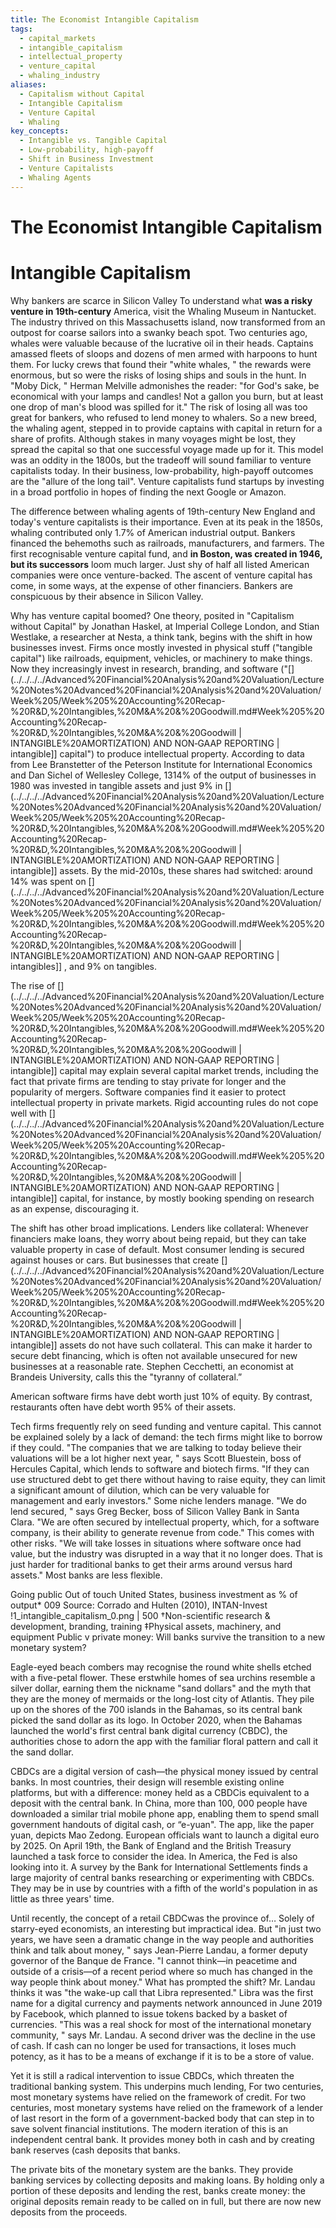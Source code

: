```yaml
---
title: The Economist Intangible Capitalism
tags:
  - capital_markets
  - intangible_capitalism
  - intellectual_property
  - venture_capital
  - whaling_industry
aliases:
  - Capitalism without Capital
  - Intangible Capitalism
  - Venture Capital
  - Whaling
key_concepts:
  - Intangible vs. Tangible Capital
  - Low-probability, high-payoff
  - Shift in Business Investment
  - Venture Capitalists
  - Whaling Agents
---
```


# The Economist Intangible Capitalism
# Intangible Capitalism

Why bankers are scarce in Silicon Valley
To understand what **was a risky venture in 19th-century** America,  visit the Whaling Museum in Nantucket. The industry thrived on this Massachusetts island,  now transformed from an outpost for coarse sailors into a swanky beach spot. Two centuries ago,  whales were valuable because of the lucrative oil in their heads. Captains amassed fleets of sloops and dozens of men armed with harpoons to hunt them. For lucky crews that found their "white whales, " the rewards were enormous,  but so were the risks of losing ships and souls in the hunt. In "Moby Dick, " Herman Melville admonishes the reader: "for God's sake,  be economical with your lamps and candles! Not a gallon you burn,  but at least one drop of man's blood was spilled for it." The risk of losing all was too great for bankers,  who refused to lend money to whalers. So a new breed,  the whaling agent,  stepped in to provide captains with capital in return for a share of profits. Although stakes in many voyages might be lost,  they spread the capital so that one successful voyage made up for it. This model was an oddity in the 1800s,  but the tradeoff will sound familiar to venture capitalists today. In their business,  low-probability,  high-payoff outcomes are the "allure of the long tail". Venture capitalists fund startups by investing in a broad portfolio in hopes of finding the next Google or Amazon.

The difference between whaling agents of 19th-century New England and today's venture capitalists is their importance. Even at its peak in the 1850s,  whaling contributed only 1.7% of American industrial output. Bankers financed the behemoths such as railroads,  manufacturers,  and farmers. The first recognisable venture capital fund,  and **in Boston,  was created in 1946,  but its successors** loom much larger. Just shy of half all listed American companies were once venture-backed. The ascent of venture capital has come,  in some ways,  at the expense of other financiers. Bankers are conspicuous by their absence in Silicon Valley.

Why has venture capital boomed? One theory,  posited in "Capitalism without Capital" by Jonathan Haskel,  at Imperial College London,  and Stian Westlake,  a researcher at Nesta,  a think tank,  begins with the shift in how businesses invest. Firms once mostly invested in physical stuff ("tangible capital") like railroads,  equipment,  vehicles,  or machinery to make things. Now they increasingly invest in research,  branding,  and software ("[](../../../../Advanced%20Financial%20Analysis%20and%20Valuation/Lecture%20Notes%20Advanced%20Financial%20Analysis%20and%20Valuation/Week%205/Week%205%20Accounting%20Recap-%20R&D,%20Intangibles,%20M&A%20&%20Goodwill.md#Week%205%20Accounting%20Recap-%20R&D,%20Intangibles,%20M&A%20&%20Goodwill | INTANGIBLE%20AMORTIZATION) AND NON‐GAAP REPORTING | intangible]] capital") to produce intellectual property. According to data from Lee Branstetter of the Peterson Institute for International Economics and Dan Sichel of Wellesley College,  1314% of the output of businesses in 1980 was invested in tangible assets and just 9% in [](../../../../Advanced%20Financial%20Analysis%20and%20Valuation/Lecture%20Notes%20Advanced%20Financial%20Analysis%20and%20Valuation/Week%205/Week%205%20Accounting%20Recap-%20R&D,%20Intangibles,%20M&A%20&%20Goodwill.md#Week%205%20Accounting%20Recap-%20R&D,%20Intangibles,%20M&A%20&%20Goodwill | INTANGIBLE%20AMORTIZATION) AND NON‐GAAP REPORTING | intangible]] assets. By the mid-2010s,  these shares had switched: around 14% was spent on [](../../../../Advanced%20Financial%20Analysis%20and%20Valuation/Lecture%20Notes%20Advanced%20Financial%20Analysis%20and%20Valuation/Week%205/Week%205%20Accounting%20Recap-%20R&D,%20Intangibles,%20M&A%20&%20Goodwill.md#Week%205%20Accounting%20Recap-%20R&D,%20Intangibles,%20M&A%20&%20Goodwill | INTANGIBLE%20AMORTIZATION) AND NON‐GAAP REPORTING | intangibles]] ,  and 9% on tangibles.

The rise of [](../../../../Advanced%20Financial%20Analysis%20and%20Valuation/Lecture%20Notes%20Advanced%20Financial%20Analysis%20and%20Valuation/Week%205/Week%205%20Accounting%20Recap-%20R&D,%20Intangibles,%20M&A%20&%20Goodwill.md#Week%205%20Accounting%20Recap-%20R&D,%20Intangibles,%20M&A%20&%20Goodwill | INTANGIBLE%20AMORTIZATION) AND NON‐GAAP REPORTING | intangible]] capital may explain several capital market trends,  including the fact that private firms are tending to stay private for longer and the popularity of mergers. Software companies find it easier to protect intellectual property in private markets. Rigid accounting rules do not cope well with [](../../../../Advanced%20Financial%20Analysis%20and%20Valuation/Lecture%20Notes%20Advanced%20Financial%20Analysis%20and%20Valuation/Week%205/Week%205%20Accounting%20Recap-%20R&D,%20Intangibles,%20M&A%20&%20Goodwill.md#Week%205%20Accounting%20Recap-%20R&D,%20Intangibles,%20M&A%20&%20Goodwill | INTANGIBLE%20AMORTIZATION) AND NON‐GAAP REPORTING | intangible]] capital,  for instance,  by mostly booking spending on research as an expense,  discouraging it.

The shift has other broad implications. Lenders like collateral:
Whenever financiers make loans,  they worry about being repaid,  but they can take valuable property in case of default. Most consumer lending is secured against houses or cars. But businesses that create [](../../../../Advanced%20Financial%20Analysis%20and%20Valuation/Lecture%20Notes%20Advanced%20Financial%20Analysis%20and%20Valuation/Week%205/Week%205%20Accounting%20Recap-%20R&D,%20Intangibles,%20M&A%20&%20Goodwill.md#Week%205%20Accounting%20Recap-%20R&D,%20Intangibles,%20M&A%20&%20Goodwill | INTANGIBLE%20AMORTIZATION) AND NON‐GAAP REPORTING | intangible]] assets do not have such collateral. This can make it harder to secure debt financing,  which is often not available unsecured for new businesses at a reasonable rate. Stephen Cecchetti,  an economist at Brandeis University,  calls this the "tyranny of collateral.”

American software firms have debt worth just 10% of equity. By contrast,  restaurants often have debt worth 95% of their assets.

Tech firms frequently rely on seed funding and venture capital. This cannot be explained solely by a lack of demand: the tech firms might like to borrow if they could. "The companies that we are talking to today believe their valuations will be a lot higher next year, " says Scott Bluestein,  boss of Hercules Capital,  which lends to software and biotech firms. "If they can use structured debt to get there without having to raise equity,  they can limit a significant amount of dilution,  which can be very valuable for management and early investors."
Some niche lenders manage. "We do lend secured, " says Greg Becker,  boss of Silicon Valley Bank in Santa Clara. "We are often secured by intellectual property,  which,  for a software company,  is their ability to generate revenue from code." This comes with other risks. "We will take losses in situations where software once had value,  but the industry was disrupted in a way that it no longer does. That is just harder for traditional banks to get their arms around versus hard assets." Most banks are less flexible.

Going public Out of touch United States,  business investment as % of output* 009
Source: Corrado and Hulten (2010),  INTAN-Invest !1_intangible_capitalism_0.png | 500 †Non-scientific research & development,  branding,  training ‡Physical assets,  machinery,  and equipment
Public v private money: Will banks survive the transition to a new monetary system?

Eagle-eyed beach combers may recognise the round white shells etched with a five-petal flower. These erstwhile homes of sea urchins resemble a silver dollar,  earning them the nickname "sand dollars" and the myth that they are the money of mermaids or the long-lost city of Atlantis. They pile up on the shores of the 700 islands in the Bahamas,  so its central bank picked the sand dollar as its logo. In October 2020,  when the Bahamas launched the world's first central bank digital currency (CBDC),  the authorities chose to adorn the app with the familiar floral pattern and call it the sand dollar.

CBDCs are a digital version of cash—the physical money issued
by central banks. In most countries,  their design will resemble existing online platforms,  but with a difference: money held as a CBDCis equivalent to a deposit with the central bank. In China,
more than 100, 000 people have downloaded a similar trial mobile phone app,  enabling them to spend small government handouts of digital cash,  or “e-yuan". The app,  like the paper yuan,  depicts Mao Zedong. European officials want to launch a digital euro by 2025. On April 19th,  the Bank of England and the British Treasury launched a task force to consider the idea. In America,  the Fed is also looking into it. A survey by the Bank for International Settlements finds a large majority of central banks researching or experimenting with CBDCs. They may be in use by countries with a
fifth of the world's population in as little as three years' time.

Until recently,  the concept of a retail CBDCwas the province of…
Solely of starry-eyed economists,  an interesting but impractical idea. But "in just two years,  we have seen a dramatic change in the way people and authorities think and talk about money, " says Jean-Pierre Landau,  a former deputy governor of the Banque de France. "I cannot think—in peacetime and outside of a crisis—of a recent period where so much has changed in the way people think about money."
What has prompted the shift? Mr. Landau thinks it was "the wake-up call that Libra represented." Libra was the first name for a digital currency and payments network announced in June 2019 by Facebook,  which planned to issue tokens backed by a basket of currencies. "This was a real shock for most of the international monetary community, " says Mr. Landau. A second driver was the decline in the use of cash. If cash can no longer be used for transactions,  it loses much potency,  as it has to be a means of exchange if it is to be a store of value.

Yet it is still a radical intervention to issue CBDCs,  which threaten the traditional banking system. This underpins much lending,
For two centuries,  most monetary systems have relied on the framework of credit. For two centuries,  most monetary systems have relied on the framework of a lender of last resort in the form of a government-backed body that can step in to save solvent financial institutions. The modern iteration of this is an independent central bank. It provides money both in cash and by creating bank reserves (cash deposits that banks.

The private bits of the monetary system are the banks. They provide banking services by collecting deposits and making loans. By holding only a portion of these deposits and lending the rest,  banks create money: the original deposits remain ready to be called on in full,  but there are now new deposits from the proceeds.
